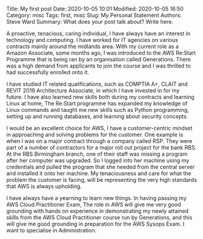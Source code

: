  Title: My first post
Date: 2020-10-05 10:01
Modified: 2020-10-05 16:50
Category: misc
Tags: first, misc
Slug: My Personal Statement
Authors: Steve Ward
Summary: What does your post talk about? Write here.

A proactive, tenacious, caring individual, I have always have an interest in technology and computing. I have worked for IT agencies on various contracts mainly around the midlands area. With my current role as a Amazon Associate, some months ago, I was introduced to the 
AWS Re:Start Programme that is being ran by an organisation called Generations. 
There was a high demand from applicants to join the course and I was thrilled to had successfully enrolled onto it.  

I have studied IT related qualifications, such as  COMPTIA A+, CLAIT and REVIT 2019 Architecture Associate, in which I have  invested in for my future.
I have also  learned new skills both during my contracts and learning Linux at home,
The Re:Start programme has expanded my knowledge of Linux commands  and taught me new skills such as Python programming,  setting up and running databases, and learning about security concepts. 


I would be an excellent choice for AWS, I have a customer-centric mindset in approaching and solving problems for the customer.
One example is when I was on a major contract through a company called RSP. They were part of a number of contractors for a major roll out project for the bank RBS. At the  RBS Birmingham branch, one of their staff was missing a program after her computer was upgraded.
So I logged into her machine using my credentials and pulled the program that she needed from the central server and installed it onto her machine.
 My tenaciousness and care for what the problem the customer is facing, will be representing the very high standards that AWS is always upholding.

 
I have always have a yearning to learn new things. In having passing my AWS Cloud Practitioner Exam,  The role in AWS will give me very good grounding with hands on experience in demonstrating my newly attained skills from the AWS Cloud Practitioner course run by Generations, and this will give me good grounding in preparation for the AWS Sysops Exam.           I want to specialise in Administration. 
